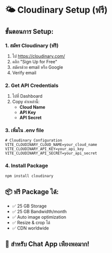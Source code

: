 # 🌤️ Cloudinary Setup (ฟรี)

## ขั้นตอนการ Setup:

### 1. สมัคร Cloudinary (ฟรี)
1. ไป https://cloudinary.com/
2. คลิก "Sign Up for Free"
3. สมัครด้วย email หรือ Google
4. Verify email

### 2. Get API Credentials
1. ไปที่ Dashboard
2. Copy ค่าเหล่านี้:
   - **Cloud Name**
   - **API Key** 
   - **API Secret**

### 3. เพิ่มใน .env file
```env
# Cloudinary Configuration
VITE_CLOUDINARY_CLOUD_NAME=your_cloud_name
VITE_CLOUDINARY_API_KEY=your_api_key
VITE_CLOUDINARY_API_SECRET=your_api_secret
```

### 4. Install Package
```bash
npm install cloudinary
```

## 📦 ฟรี Package ได้:
- ✅ 25 GB Storage
- ✅ 25 GB Bandwidth/month  
- ✅ Auto image optimization
- ✅ Resize & crop ได้
- ✅ CDN worldwide

## 🎯 สำหรับ Chat App เพียงพอมาก!